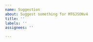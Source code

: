```yaml
---
name: Suggestion
about: Suggest something for MTGJSONv4
title: ''
labels: ''
assignees: ''

---
```


<!-- Thanks for helping to improve MTGJSONv4! If you have any questions, please don't hesitate to ask! -->
